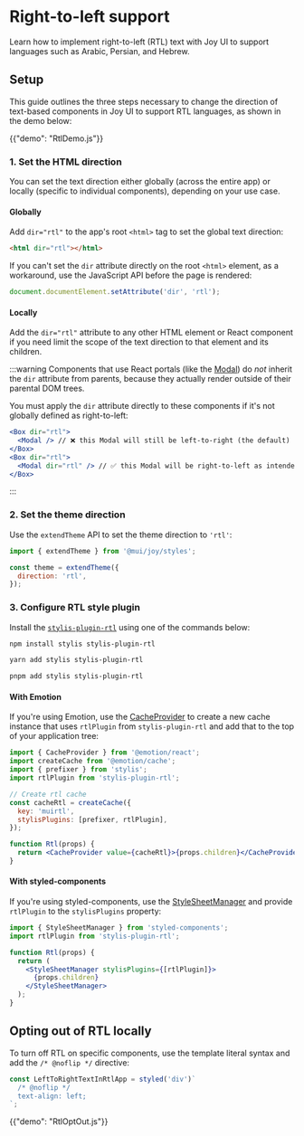 # Right-to-left support

<p class="description">Learn how to implement right-to-left (RTL) text with Joy UI to support languages such as Arabic, Persian, and Hebrew.</p>

## Setup

This guide outlines the three steps necessary to change the direction of text-based components in Joy UI to support RTL languages, as shown in the demo below:

{{"demo": "RtlDemo.js"}}

### 1. Set the HTML direction

You can set the text direction either globally (across the entire app) or locally (specific to individual components), depending on your use case.

#### Globally

Add `dir="rtl"` to the app's root `<html>` tag to set the global text direction:

```html
<html dir="rtl"></html>
```

If you can't set the `dir` attribute directly on the root `<html>` element, as a workaround, use the JavaScript API before the page is rendered:

```js
document.documentElement.setAttribute('dir', 'rtl');
```

#### Locally

Add the `dir="rtl"` attribute to any other HTML element or React component if you need limit the scope of the text direction to that element and its children.

:::warning
Components that use React portals (like the [Modal](/joy-ui/react-modal/)) do _not_ inherit the `dir` attribute from parents, because they actually render outside of their parental DOM trees.

You must apply the `dir` attribute directly to these components if it's not globally defined as right-to-left:

```jsx
<Box dir="rtl">
  <Modal /> // ❌ this Modal will still be left-to-right (the default)
</Box>
<Box dir="rtl">
  <Modal dir="rtl" /> // ✅ this Modal will be right-to-left as intended
</Box>
```

:::

### 2. Set the theme direction

Use the `extendTheme` API to set the theme direction to `'rtl'`:

```js
import { extendTheme } from '@mui/joy/styles';

const theme = extendTheme({
  direction: 'rtl',
});
```

### 3. Configure RTL style plugin

Install the [`stylis-plugin-rtl`](https://github.com/styled-components/stylis-plugin-rtl) using one of the commands below:

<codeblock storageKey="package-manager">

```bash npm
npm install stylis stylis-plugin-rtl
```

```bash yarn
yarn add stylis stylis-plugin-rtl
```

```bash pnpm
pnpm add stylis stylis-plugin-rtl
```

</codeblock>

#### With Emotion

If you're using Emotion, use the [CacheProvider](https://emotion.sh/docs/cache-provider) to create a new cache instance that uses `rtlPlugin` from `stylis-plugin-rtl` and add that to the top of your application tree:

```jsx
import { CacheProvider } from '@emotion/react';
import createCache from '@emotion/cache';
import { prefixer } from 'stylis';
import rtlPlugin from 'stylis-plugin-rtl';

// Create rtl cache
const cacheRtl = createCache({
  key: 'muirtl',
  stylisPlugins: [prefixer, rtlPlugin],
});

function Rtl(props) {
  return <CacheProvider value={cacheRtl}>{props.children}</CacheProvider>;
}
```

#### With styled-components

If you're using styled-components, use the [StyleSheetManager](https://styled-components.com/docs/api#stylesheetmanager) and provide `rtlPlugin` to the `stylisPlugins` property:

```jsx
import { StyleSheetManager } from 'styled-components';
import rtlPlugin from 'stylis-plugin-rtl';

function Rtl(props) {
  return (
    <StyleSheetManager stylisPlugins={[rtlPlugin]}>
      {props.children}
    </StyleSheetManager>
  );
}
```

## Opting out of RTL locally

To turn off RTL on specific components, use the template literal syntax and add the `/* @noflip */` directive:

```js
const LeftToRightTextInRtlApp = styled('div')`
  /* @noflip */
  text-align: left;
`;
```

{{"demo": "RtlOptOut.js"}}
